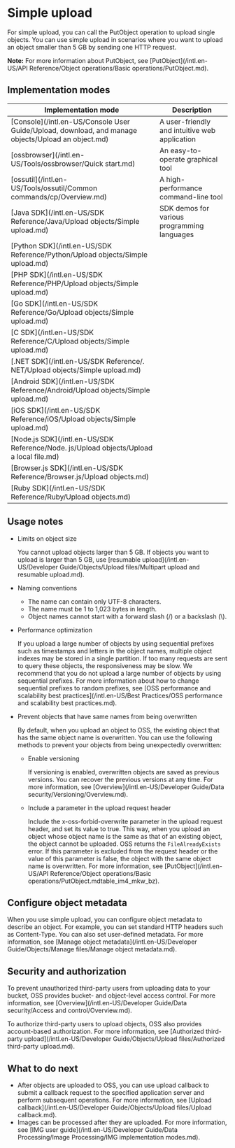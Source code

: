# Simple upload

For simple upload, you can call the PutObject operation to upload single objects. You can use simple upload in scenarios where you want to upload an object smaller than 5 GB by sending one HTTP request.

**Note:** For more information about PutObject, see [PutObject](/intl.en-US/API Reference/Object operations/Basic operations/PutObject.md).

## Implementation modes

|Implementation mode|Description|
|-------------------|-----------|
|[Console](/intl.en-US/Console User Guide/Upload, download, and manage objects/Upload an object.md)|A user-friendly and intuitive web application|
|[ossbrowser](/intl.en-US/Tools/ossbrowser/Quick start.md)|An easy-to-operate graphical tool|
|[ossutil](/intl.en-US/Tools/ossutil/Common commands/cp/Overview.md)|A high-performance command-line tool|
|[Java SDK](/intl.en-US/SDK Reference/Java/Upload objects/Simple upload.md)|SDK demos for various programming languages|
|[Python SDK](/intl.en-US/SDK Reference/Python/Upload objects/Simple upload.md)|
|[PHP SDK](/intl.en-US/SDK Reference/PHP/Upload objects/Simple upload.md)|
|[Go SDK](/intl.en-US/SDK Reference/Go/Upload objects/Simple upload.md)|
|[C SDK](/intl.en-US/SDK Reference/C/Upload objects/Simple upload.md)|
|[.NET SDK](/intl.en-US/SDK Reference/. NET/Upload objects/Simple upload.md)|
|[Android SDK](/intl.en-US/SDK Reference/Android/Upload objects/Simple upload.md)|
|[iOS SDK](/intl.en-US/SDK Reference/iOS/Upload objects/Simple upload.md)|
|[Node.js SDK](/intl.en-US/SDK Reference/Node. js/Upload objects/Upload a local file.md)|
|[Browser.js SDK](/intl.en-US/SDK Reference/Browser.js/Upload objects.md)|
|[Ruby SDK](/intl.en-US/SDK Reference/Ruby/Upload objects.md)|

## Usage notes

-   Limits on object size

    You cannot upload objects larger than 5 GB. If objects you want to upload is larger than 5 GB, use [resumable upload](/intl.en-US/Developer Guide/Objects/Upload files/Multipart upload and resumable upload.md).

-   Naming conventions
    -   The name can contain only UTF-8 characters.
    -   The name must be 1 to 1,023 bytes in length.
    -   Object names cannot start with a forward slash \(/\) or a backslash \(\\\).
-   Performance optimization

    If you upload a large number of objects by using sequential prefixes such as timestamps and letters in the object names, multiple object indexes may be stored in a single partition. If too many requests are sent to query these objects, the responsiveness may be slow. We recommend that you do not upload a large number of objects by using sequential prefixes. For more information about how to change sequential prefixes to random prefixes, see [OSS performance and scalability best practices](/intl.en-US/Best Practices/OSS performance and scalability best practices.md).

-   Prevent objects that have same names from being overwritten

    By default, when you upload an object to OSS, the existing object that has the same object name is overwritten. You can use the following methods to prevent your objects from being unexpectedly overwritten:

    -   Enable versioning

        If versioning is enabled, overwritten objects are saved as previous versions. You can recover the previous versions at any time. For more information, see [Overview](/intl.en-US/Developer Guide/Data security/Versioning/Overview.md).

    -   Include a parameter in the upload request header

        Include the x-oss-forbid-overwrite parameter in the upload request header, and set its value to true. This way, when you upload an object whose object name is the same as that of an existing object, the object cannot be uploaded. OSS returns the `FileAlreadyExists` error. If this parameter is excluded from the request header or the value of this parameter is false, the object with the same object name is overwritten. For more information, see [PutObject](/intl.en-US/API Reference/Object operations/Basic operations/PutObject.mdtable_im4_mkw_bz).


## Configure object metadata

When you use simple upload, you can configure object metadata to describe an object. For example, you can set standard HTTP headers such as Content-Type. You can also set user-defined metadata. For more information, see [Manage object metadata](/intl.en-US/Developer Guide/Objects/Manage files/Manage object metadata.md).

## Security and authorization

To prevent unauthorized third-party users from uploading data to your bucket, OSS provides bucket- and object-level access control. For more information, see [Overview](/intl.en-US/Developer Guide/Data security/Access and control/Overview.md).

To authorize third-party users to upload objects, OSS also provides account-based authorization. For more information, see [Authorized third-party upload](/intl.en-US/Developer Guide/Objects/Upload files/Authorized third-party upload.md).

## What to do next

-   After objects are uploaded to OSS, you can use upload callback to submit a callback request to the specified application server and perform subsequent operations. For more information, see [Upload callback](/intl.en-US/Developer Guide/Objects/Upload files/Upload callback.md).
-   Images can be processed after they are uploaded. For more information, see [IMG user guide](/intl.en-US/Developer Guide/Data Processing/Image Processing/IMG implementation modes.md).

